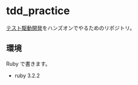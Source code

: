 # tdd_practice

[テスト駆動開発](https://www.amazon.co.jp/%E3%83%86%E3%82%B9%E3%83%88%E9%A7%86%E5%8B%95%E9%96%8B%E7%99%BA-Kent-Beck/dp/4274217884)をハンズオンでやるためのリポジトリ。

## 環境

Ruby で書きます。

- ruby 3.2.2
